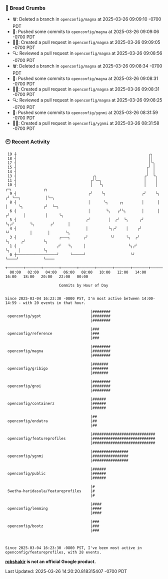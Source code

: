 ### 🍞 Bread Crumbs

 * 🗑: Deleted a branch in `openconfig/magna` at 2025-03-26 09:09:10 -0700 PDT
 * 🚢: Pushed some commits to `openconfig/magna` at 2025-03-26 09:09:06 -0700 PDT
 * ✍🏼: Created a pull request in `openconfig/magna` at 2025-03-26 09:09:05 -0700 PDT
 * 🔍: Reviewed a pull request in  `openconfig/magna` at 2025-03-26 09:08:56 -0700 PDT
 * 🗑: Deleted a branch in `openconfig/magna` at 2025-03-26 09:08:34 -0700 PDT
 * 🚢: Pushed some commits to `openconfig/magna` at 2025-03-26 09:08:31 -0700 PDT
 * ✍🏼: Created a pull request in `openconfig/magna` at 2025-03-26 09:08:31 -0700 PDT
 * 🔍: Reviewed a pull request in  `openconfig/magna` at 2025-03-26 09:08:25 -0700 PDT
 * 🚢: Pushed some commits to `openconfig/ygnmi` at 2025-03-26 08:31:59 -0700 PDT
 * ✍🏼: Created a pull request in `openconfig/ygnmi` at 2025-03-26 08:31:58 -0700 PDT

### 🕘 Recent Activity
```
 19 ┼                                                           ╭╮
 18 ┤                                                           ││
 17 ┤                                                           │╰╮
 15 ┤                                                          ╭╯ │
 14 ┤                                                          │  │
 13 ┤                                  ╭╮                     ╭╯  ╰╮
 11 ┤                                 ╭╯╰─╮                   │    │
 10 ┤                                 │   ╰╮                  │    │     ╭─╮              ╭╮
  9 ┤                                ╭╯    ╰╮                ╭╯    ╰╮   ╭╯ ╰──╮           │╰─╮
  8 ┤                                │      ╰╮     ╭╮        │      │   │     ╰╮         ╭╯  ╰─╮
  6 ┤                                │       ╰╮   ╭╯╰╮       │      │  ╭╯      │         │     ╰╮
  5 ┤                               ╭╯        │  ╭╯  ╰╮     ╭╯      ╰╮╭╯       ╰╮       ╭╯      │
  4 ┤                               │         ╰╮╭╯    │    ╭╯        ╰╯         │       │       ╰╮
  3 ┤                   ╭───╮      ╭╯          ╰╯     ╰╮  ╭╯                    ╰╮     ╭╯        ╰╮
  1 ┤                  ╭╯   ╰╮     │                   ╰╮╭╯                      ╰╮    │          ╰╮
  0 ┼──────────────────╯     ╰─────╯                    ╰╯                        ╰────╯           ╰────
    +───────+───────+───────+───────+───────+───────+───────+───────+───────+───────+───────+───────+────
  00:00   02:00   04:00   06:00   08:00   10:00   12:00   14:00   16:00   18:00   20:00   22:00   00:00   

						Commits by Hour of Day


Since 2025-03-04 16:23:30 -0800 PST, I'm most active between 14:00-14:59 - with 20 events in that hour.

```



```
                                      |########
 openconfig/ygot                      |########
                                      |########

                                      |###
 openconfig/reference                 |###
                                      |###

                                      |########
 openconfig/magna                     |########
                                      |########

                                      |#######
 openconfig/gribigo                   |#######
                                      |#######

                                      |########
 openconfig/gnoi                      |########
                                      |########

                                      |######
 openconfig/containerz                |######
                                      |######

                                      |##
 openconfig/ondatra                   |##
                                      |##

                                      |############################
 openconfig/featureprofiles           |############################
                                      |############################

                                      |################
 openconfig/ygnmi                     |################
                                      |################

                                      |######
 openconfig/public                    |######
                                      |######

                                      |#
 Swetha-haridasula/featureprofiles    |#
                                      |#

                                      |####
 openconfig/lemming                   |####
                                      |####

                                      |###
 openconfig/bootz                     |###
                                      |###



Since 2025-03-04 16:23:30 -0800 PST, I've been most active in openconfig/featureprofiles, with 28 events.

```
**[robshakir](mailto:robjs@google.com) is not an official Google product.**  


Last Updated: 2025-03-26 14:20:20.818315407 -0700 PDT
